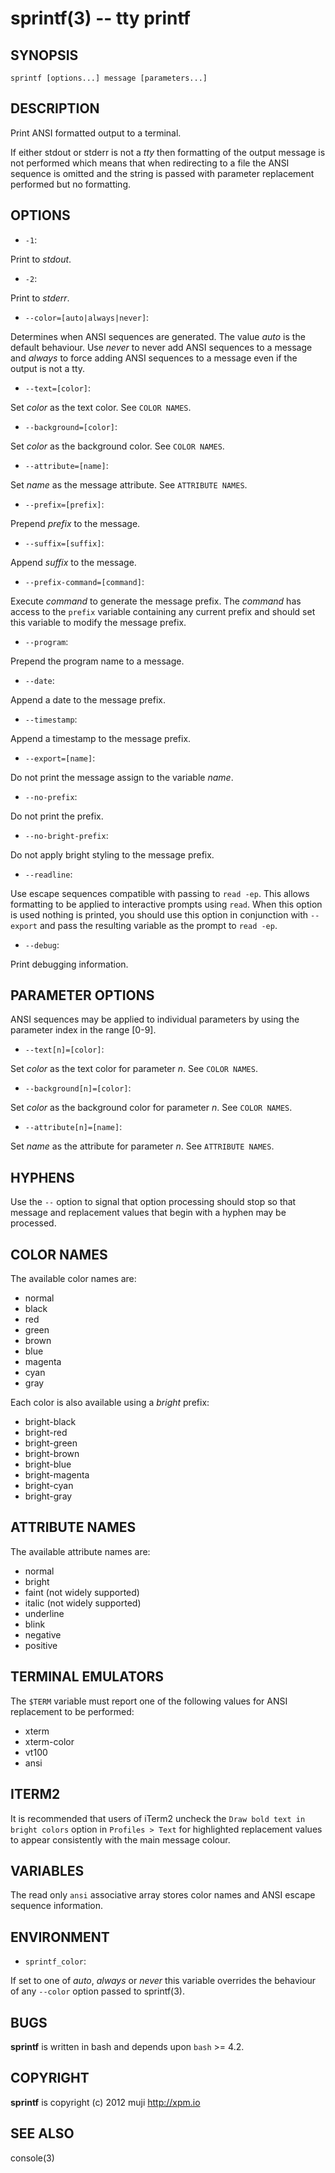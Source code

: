sprintf(3) -- tty printf
=============================================

## SYNOPSIS

	sprintf [options...] message [parameters...]

## DESCRIPTION

Print ANSI formatted output to a terminal.

If either stdout or stderr is not a *tty* then formatting of the output message is not performed which means that when redirecting to a file the ANSI sequence is omitted and the string is passed with parameter replacement performed but no formatting.

## OPTIONS

* `-1`:

Print to *stdout*.

* `-2`:

Print to *stderr*.

* `--color=[auto|always|never]`:

Determines when ANSI sequences are generated. The value *auto* is the default behaviour. Use *never* to never add ANSI sequences to a message and *always* to force adding ANSI sequences to a message even if the output is not a tty.

* `--text=[color]`:

Set *color* as the text color. See `COLOR NAMES`.

* `--background=[color]`:

Set *color* as the background color. See `COLOR NAMES`.

* `--attribute=[name]`:

Set *name* as the message attribute. See `ATTRIBUTE NAMES`.

* `--prefix=[prefix]`:

Prepend *prefix* to the message.

* `--suffix=[suffix]`:

Append *suffix* to the message.

* `--prefix-command=[command]`:

Execute *command* to generate the message prefix. The *command* has access to the `prefix` variable containing any current prefix and should set this variable to modify the message prefix.

* `--program`:

Prepend the program name to a message.

* `--date`:

Append a date to the message prefix.

* `--timestamp`:

Append a timestamp to the message prefix.

* `--export=[name]`:

Do not print the message assign to the variable *name*.

* `--no-prefix`:

Do not print the prefix.

* `--no-bright-prefix`:

Do not apply bright styling to the message prefix.

* `--readline`:

Use escape sequences compatible with passing to `read -ep`. This allows formatting to be applied to interactive prompts using `read`. When this option is used nothing is printed, you should use this option in conjunction with `--export` and pass the resulting variable as the prompt to `read -ep`.

* `--debug`:

Print debugging information.

## PARAMETER OPTIONS

ANSI sequences may be applied to individual parameters by using the parameter index in the range [0-9].

* `--text[n]=[color]`:

Set *color* as the text color for parameter *n*. See `COLOR NAMES`.

* `--background[n]=[color]`:

Set *color* as the background color for parameter *n*. See `COLOR NAMES`.

* `--attribute[n]=[name]`:

Set *name* as the attribute for parameter *n*. See `ATTRIBUTE NAMES`.

## HYPHENS

Use the `--` option to signal that option processing should stop so that message and replacement values that begin with a hyphen may be processed.

## COLOR NAMES

The available color names are:

* normal
* black
* red
* green
* brown
* blue
* magenta
* cyan
* gray

Each color is also available using a *bright* prefix:

* bright-black
* bright-red
* bright-green
* bright-brown
* bright-blue
* bright-magenta
* bright-cyan
* bright-gray

## ATTRIBUTE NAMES

The available attribute names are:

* normal
* bright
* faint (not widely supported)
* italic (not widely supported)
* underline
* blink
* negative
* positive

## TERMINAL EMULATORS

The `$TERM` variable must report one of the following values for ANSI replacement to be performed:

* xterm
* xterm-color
* vt100
* ansi
	
## ITERM2

It is recommended that users of iTerm2 uncheck the `Draw bold text in bright colors` option in `Profiles > Text` for highlighted replacement values to appear consistently with the main message colour.
	
## VARIABLES

The read only `ansi` associative array stores color names and ANSI escape sequence information.

## ENVIRONMENT

* `sprintf_color`:

If set to one of *auto*, *always* or *never* this variable overrides the behaviour of any `--color` option passed to sprintf(3).

## BUGS

**sprintf** is written in bash and depends upon `bash` >= 4.2.

## COPYRIGHT

**sprintf** is copyright (c) 2012 muji <http://xpm.io>

## SEE ALSO

console(3)

[SYNOPSIS]: #SYNOPSIS "SYNOPSIS"
[DESCRIPTION]: #DESCRIPTION "DESCRIPTION"
[OPTIONS]: #OPTIONS "OPTIONS"
[PARAMETER OPTIONS]: #PARAMETER-OPTIONS "PARAMETER OPTIONS"
[HYPHENS]: #HYPHENS "HYPHENS"
[COLOR NAMES]: #COLOR-NAMES "COLOR NAMES"
[ATTRIBUTE NAMES]: #ATTRIBUTE-NAMES "ATTRIBUTE NAMES"
[TERMINAL EMULATORS]: #TERMINAL-EMULATORS "TERMINAL EMULATORS"
[ITERM2]: #ITERM2 "ITERM2"
[VARIABLES]: #VARIABLES "VARIABLES"
[ENVIRONMENT]: #ENVIRONMENT "ENVIRONMENT"
[BUGS]: #BUGS "BUGS"
[COPYRIGHT]: #COPYRIGHT "COPYRIGHT"
[SEE ALSO]: #SEE-ALSO "SEE ALSO"


[strike(1)]: strike.1.html
[boilerplate(3)]: boilerplate.3.html
[require(3)]: require.3.html
[method(3)]: method.3.html
[http(3)]: http.3.html
[bake(1)]: bake.1.html
[rest(1)]: rest.1.html
[bash(1)]: http://man.cx/bash(1)
[curl(1)]: http://man.cx/curl(1)
[echo(1)]: http://man.cx/echo(1)
[find(1)]: http://man.cx/find(1)
[tee(1)]: http://man.cx/tee(1)
[sed(1)]: http://man.cx/sed(1)
[printf(1)]: http://man.cx/printf(1)
[source(1)]: http://man.cx/source(1)
[dirname(1)]: http://man.cx/dirname(1)
[basename(1)]: http://man.cx/basename(1)
[tar(1)]: http://man.cx/tar(1)
[zip(1)]: http://man.cx/zip(1)
[unzip(1)]: http://man.cx/unzip(1)
[compress(1)]: http://man.cx/compress(1)
[gzip(1)]: http://man.cx/gzip(1)
[gunzip(1)]: http://man.cx/gunzip(1)
[pdflatex(1)]: http://man.cx/pdflatex(1)
[openssl(1)]: http://man.cx/openssl(1)
[scp(1)]: http://man.cx/scp(1)
[ssh(1)]: http://man.cx/ssh(1)
[rsync(1)]: http://man.cx/rsync(1)
[autoreconf(1)]: http://man.cx/autoreconf(1)
[checkbashisms(1)]: http://man.cx/checkbashisms
[growlnotify(1)]: http://scottlab.ucsc.edu/Library/init/zsh/man/html/growlnotify.html
[sendmail(1)]: http://man.cx/sendmail(1)
[uuencode(1)]: http://man.cx/uuencode(1)
[epxand(1)]: http://man.cx/expand(1)
[unepxand(1)]: http://man.cx/unexpand(1)
[git(1)]: http://git-scm.com/
[ronn(1)]: https://github.com/rtomayko/ronn
[github(7)]: http://github.com/
[json-sh(1)]: https://github.com/dominictarr/JSON.sh
[npm(1)]: http://npmjs.org
[ruby(3)]: http://www.ruby-lang.org/
[rake(1)]: http://rake.rubyforge.org/
[semver(7)]: http://semver.org/
[ant(1)]: http://ant.apache.org/
[mvn(1)]: http://maven.apache.org/
[make(1)]: http://www.gnu.org/software/make/
[jsonlint(1)]: https://github.com/zaach/jsonlint
[jsoncheck(1)]: http://json.org/JSON_checker/
[ere(7)]: http://pubs.opengroup.org/onlinepubs/9699919799/basedefs/V1_chap09.html
[couchdb(7)]: http://couchdb.apache.org/
[url(7)]: http://www.ietf.org/rfc/rfc1738.txt
[array-file(3)]: array-file.3.html
[array(3)]: array.3.html
[console(1)]: console.1.html
[console(3)]: console.3.html
[delegate(3)]: delegate.3.html
[executable(3)]: executable.3.html
[git(3)]: git.3.html
[globals(3)]: globals.3.html
[help(3)]: help.3.html
[json(3)]: json.3.html
[manual(1)]: manual.1.html
[prompt(1)]: prompt.1.html
[prompt(3)]: prompt.3.html
[semver(3)]: semver.3.html
[sprintf(3)]: sprintf.3.html
[strike-credits(7)]: strike-credits.7.html
[strike-tree(7)]: strike-tree.7.html
[strike(7)]: strike.7.html
[task-ant(7)]: task-ant.7.html
[task-archive(7)]: task-archive.7.html
[task-clean(7)]: task-clean.7.html
[task-compress(7)]: task-compress.7.html
[task-deploy-json(7)]: task-deploy-json.7.html
[task-deploy(7)]: task-deploy.7.html
[task-devel(7)]: task-devel.7.html
[task-doc(7)]: task-doc.7.html
[task-expand(7)]: task-expand.7.html
[task-latex(7)]: task-latex.7.html
[task-ls(7)]: task-ls.7.html
[task-make(7)]: task-make.7.html
[task-module(7)]: task-module.7.html
[task-mvn(7)]: task-mvn.7.html
[task-project(7)]: task-project.7.html
[task-rake(7)]: task-rake.7.html
[task-semver(7)]: task-semver.7.html
[task-test(7)]: task-test.7.html
[task-todo(7)]: task-todo.7.html
[version(3)]: version.3.html

